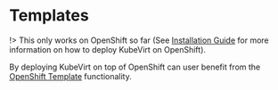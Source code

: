 # Templates

!> This only works on OpenShift so far \(See [Installation Guide](/installation/README) for more information on how to deploy KubeVirt on OpenShift\).

By deploying KubeVirt on top of OpenShift can user benefit from the [OpenShift Template](https://docs.openshift.org/latest/dev_guide/templates.html) functionality.
